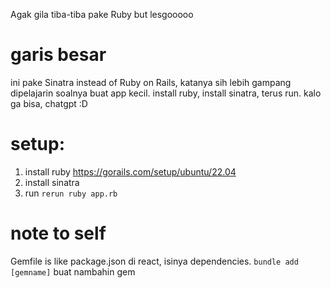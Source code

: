 Agak gila tiba-tiba pake Ruby but lesgooooo

# garis besar
ini pake Sinatra instead of Ruby on Rails, katanya sih lebih gampang dipelajarin soalnya buat app kecil. install ruby, install sinatra, terus run. kalo ga bisa, chatgpt :D

# setup:
1. install ruby https://gorails.com/setup/ubuntu/22.04
2. install sinatra
3. run `rerun ruby app.rb`

# note to self
Gemfile is like package.json di react, isinya dependencies.
`bundle add [gemname]` buat nambahin gem